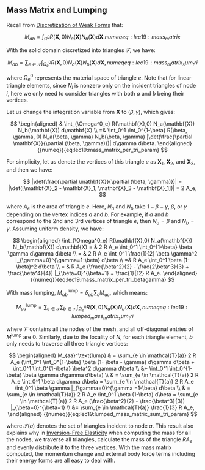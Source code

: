 ## Mass Matrix and Lumping

Recall from [Discretization of Weak Forms](./lec17-disc_weak_form.md) that:

$$
M_{ab} = \int_{\Omega^0} R(\mathbf{X},0) N_a(\mathbf{X}) N_b(\mathbf{X}) d\mathbf{X}.
{{numeq}}{eq:lec19:mass_matrix}
$$

With the solid domain discretized into triangles $\mathcal{T}$, we have:

$$
M_{ab} = \sum_{e \in \mathcal{T}} \int_{\Omega^0_e} R(\mathbf{X},0) N_a(\mathbf{X}) N_b(\mathbf{X}) d\mathbf{X},
{{numeq}}{eq:lec19:mass_matrix_sum_tri}
$$

where $\Omega^0_e$ represents the material space of triangle $e$. Note that for linear triangle elements, since $N_i$ is nonzero only on the incident triangles of node $i$, here we only need to consider triangles with both $a$ and $b$ being their vertices.

Let us change the integration variable from $\mathbf{X}$ to $(\beta, \gamma)$, which gives:

$$
\begin{aligned}
& \int_{\Omega^0_e} R(\mathbf{X},0) N_a(\mathbf{X}) N_b(\mathbf{X}) d\mathbf{X} \\
=& \int_0^1 \int_0^{1-\beta} R(\beta, \gamma, 0) N_a(\beta, \gamma) N_b(\beta, \gamma) |\det(\frac{\partial \mathbf{X}}{\partial (\beta, \gamma)})| d\gamma d\beta.
\end{aligned}
{{numeq}}{eq:lec19:mass_matrix_per_tri_param}
$$

For simplicity, let us denote the vertices of this triangle $e$ as $\mathbf{X}_1$, $\mathbf{X}_2$, and $\mathbf{X}_3$, and then we have:

$$
|\det(\frac{\partial \mathbf{X}}{\partial (\beta, \gamma)})| = |\det([\mathbf{X}_2 - \mathbf{X}_1, \mathbf{X}_3 - \mathbf{X}_1])| = 2 A_e,
$$

where $A_e$ is the area of triangle $e$. Here, $N_a$ and $N_b$ take $1-\beta-\gamma$, $\beta$, or $\gamma$ depending on the vertex indices $a$ and $b$. For example, if $a$ and $b$ correspond to the 2nd and 3rd vertices of triangle $e$, then $N_a = \beta$ and $N_b = \gamma$. Assuming uniform density, we have:

$$
\begin{aligned}
    \int_{\Omega^0_e} R(\mathbf{X},0) N_a(\mathbf{X}) N_b(\mathbf{X}) d\mathbf{X}
    = & 2 R A_e \int_0^1 \int_0^{1-\beta} \beta \gamma d\gamma d\beta \\
    = & 2 R A_e \int_0^1 \frac{1}{2} \beta \gamma^2 |_{\gamma=0}^{\gamma=1-\beta} d\beta \\
    =& R A_e \int_0^1 \beta (1-\beta)^2 d\beta \\
    = & R A_e (\frac{\beta^2}{2} - \frac{2\beta^3}{3} + \frac{\beta^4}{4}) |_{\beta=0}^{\beta=1} = \frac{1}{12} R A_e.
\end{aligned}
{{numeq}}{eq:lec19:mass_matrix_per_tri_betagamma}
$$

With mass lumping, $M^{\text{lump}}_{ab} = \delta_{ab}\sum_c M_{ac}$, which means:

$$
M_{aa}^\text{lump} = \sum_{e \in \mathcal{T}} \sum_{b \in \mathcal{V}} \int_{\Omega^0_e}  R(\mathbf{X},0) N_a(\mathbf{X}) N_b(\mathbf{X}) d\mathbf{X},
{{numeq}}{eq:lec19:lumped_mass_matrix_sum_tri}
$$

where $\mathcal{V}$ contains all the nodes of the mesh, and all off-diagonal entries of $M^\text{lump}$ are $0$. Similarly, due to the locality of $N$, for each triangle element, $b$ only needs to traverse all three triangle vertices:

$$
\begin{aligned}
    M_{aa}^\text{lump} & = \sum_{e \in \mathcal{T}(a)} 2 R A_e (\int_0^1 \int_0^{1-\beta} \beta (1- \beta - \gamma) d\gamma d\beta + \int_0^1 \int_0^{1-\beta} \beta^2 d\gamma d\beta \\ &+ \int_0^1 \int_0^{1-\beta} \beta \gamma d\gamma d\beta) \\
    & = \sum_{e \in \mathcal{T}(a)} 2 R A_e \int_0^1 \beta d\gamma d\beta = \sum_{e \in \mathcal{T}(a)} 2 R A_e \int_0^1 \beta \gamma |_{\gamma=0}^{\gamma =1-\beta} d\beta \\
    & = \sum_{e \in \mathcal{T}(a)} 2 R A_e \int_0^1 \beta (1-\beta) d\beta = \sum_{e \in \mathcal{T}(a)} 2 R A_e (\frac{\beta^2}{2} - \frac{\beta^3}{3}) |_{\beta=0}^{\beta=1} \\ 
    &= \sum_{e \in \mathcal{T}(a)} \frac{1}{3} R A_e,
\end{aligned}
{{numeq}}{eq:lec19:lumped_mass_matrix_sum_tri_param}
$$

where $\mathcal{T}(a)$ denotes the set of triangles incident to node $a$. This result also explains why in [Inversion-Free Elasticity](./lec15-inv_free_elasticity.md) when computing the mass for all the nodes, we traverse all triangles, calculate the mass of the triangle $RA_e$ and evenly distribute it to the three vertices. With the mass matrix computed, the momentum change and external body force terms including their energy forms are all easy to deal with.
